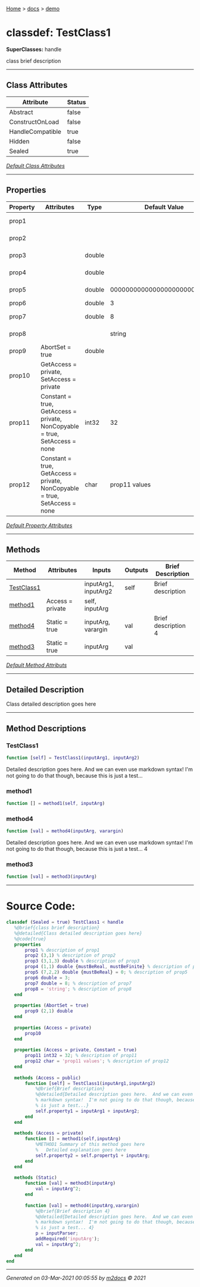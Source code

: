 [Home](../index.md) > [docs](../docs_index.md) > [demo](demo_index.md)  


# classdef: TestClass1

**SuperClasses:** handle

class brief description

 ***

## Class Attributes

| Attribute         | Status   | 
| ----------------- | -------- | 
| Abstract | false | 
| ConstructOnLoad | false | 
| HandleCompatible | true | 
| Hidden | false | 
| Sealed | true | 


[*Default Class Attributes*](https://www.mathworks.com/help/matlab/matlab_oop/class-attributes.html)

 ***

## Properties

| Property | Attributes  | Type | Default Value | Description |
| -------- | ----------- | ---- | ------------- | ----------- |
| prop1 |   |  |  | description of prop1 |
| prop2 |   |  |  | description of prop2 |
| prop3 |   | double |  | description of prop3 |
| prop4 |   | double |  | description of prop4 |
| prop5 |   | double | 0000000000000000000000000000 | description of prop5 |
| prop6 |   | double | 3 |  |
| prop7 |   | double | 8 | description of prop7 |
| prop8 |   |  | string | description of prop8 |
| prop9 | AbortSet = true | double |  |  |
| prop10 | GetAccess = private, SetAccess = private |  |  |  |
| prop11 | Constant = true, GetAccess = private, NonCopyable = true, SetAccess = none | int32 | 32 | description of prop11 |
| prop12 | Constant = true, GetAccess = private, NonCopyable = true, SetAccess = none | char | prop11 values | description of prop12 |

[*Default Property Attributes*](https://www.mathworks.com/help/matlab/matlab_oop/property-attributes.html)

 ***

## Methods

| Method | Attributes | Inputs | Outputs | Brief Description |
| ------ | ---------- | ------ | ------- | ----------------- |
| [TestClass1](#testclass1) |   | inputArg1, inputArg2 | self | Brief description |
| [method1](#method1) | Access = private | self, inputArg |  |  |
| [method4](#method4) | Static = true | inputArg, varargin | val | Brief description 4 |
| [method3](#method3) | Static = true | inputArg | val |  |


[*Default Method Attributs*](https://www.mathworks.com/help/matlab/matlab_oop/method-attributes.html)

 ***

## Detailed Description

Class detailed description goes here

 ***

## Method Descriptions

 ### TestClass1

```matlab
function [self] = TestClass1(inputArg1, inputArg2)
```
Detailed description goes here.  And we can even use
markdown syntax!  I'm not going to do that though, because this
is just a test...
 ### method1

```matlab
function [] = method1(self, inputArg)
```

 ### method4

```matlab
function [val] = method4(inputArg, varargin)
```
Detailed description goes here.  And we can even use
markdown syntax!  I'm not going to do that though, because this
is just a test... 4
 ### method3

```matlab
function [val] = method3(inputArg)
```



 
 *** 

# Source Code:

 ```matlab 
 classdef (Sealed = true) TestClass1 < handle
    %@brief{class brief description}
    %@detailed{Class detailed description goes here}
    %@code{true}
    properties 
        prop1 % description of prop1
        prop2 (3,1) % description of prop2
        prop3 (3,1,3) double % description of prop3
        prop4 (1,1) double {mustBeReal, mustBeFinite} % description of prop4
        prop5 (7,2,2) double {mustBeReal} = 0; % description of prop5
        prop6 double = 3;
        prop7 double = 8; % description of prop7
        prop8 = 'string'; % description of prop8
    end
    
    properties (AbortSet = true)
        prop9 (2,1) double
    end
    
    properties (Access = private)
        prop10
    end
    
    properties (Access = private, Constant = true)
        prop11 int32 = 32; % description of prop11
        prop12 char = 'prop11 values'; % description of prop12
    end
    
    methods (Access = public)
        function [self] = TestClass1(inputArg1,inputArg2)
            %@brief{Brief description}
            %@detailed{Detailed description goes here.  And we can even use
            % markdown syntax!  I'm not going to do that though, because this
            % is just a test...}
            self.property1 = inputArg1 + inputArg2;
        end
    end
    
    methods (Access = private)
        function [] = method1(self,inputArg)
            %METHOD1 Summary of this method goes here
            %   Detailed explanation goes here
            self.property2 = self.property1 + inputArg;
        end
    end
    
    methods (Static)
        function [val] = method3(inputArg)
            val = inputArg^2;
        end
        
        function [val] = method4(inputArg,varargin)
            %@brief{Brief description 4}
            %@detailed{Detailed description goes here.  And we can even use
            % markdown syntax!  I'm not going to do that though, because this
            % is just a test... 4}
            p = inputParser;
            addRequired('inputArg');
            val = inputArg^2;
        end
    end
end 
``` 
 
***

*Generated on 03-Mar-2021 00:05:55 by [m2docs](https://github.com/crgnam-research/m2docs) © 2021*

